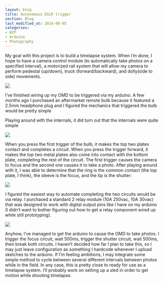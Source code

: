 ```yaml
---
layout: blog
title: Autonomous DSLR trigger
section: Blog
last_modified_at: 2014-09-05
categories:
- WIP
- Arduino
- Photography
---
```


My goal with this project is to build a timelapse system.  When I’m done, I hope to have a camera control module (to automatically take photos on a specified interval), a motorized rail system that will allow my camera to perform pedestal (up/down), truck (forward/backward), and dolly(side to side) movements.

<a href="http://i.imgur.com/NObL5AA.jpg"><img class="half" src="http://i.imgur.com/NObL5AA.jpg" /></a>

I’ve finished wiring up my OMD to be triggered via my arduino.  A few months ago I purchased an aftermarket remote bulb because it featured a 2.5mm headphone plug and I figured the mechanics that triggered the bulb would be pretty simple

Playing around with the internals, it did turn out that the internals were quite simple

<a href="http://i.imgur.com/6Kz0lWQ.jpg"><img class="full" src="http://i.imgur.com/6Kz0lWQ.jpg" /></a>

When you press the first trigger of the bulb, it makes the top two plates contact and completes a circuit.  When you press the trigger forward, it makes the top two metal plates also come into contact with the bottom plate, completing the rest of the circuit.  The first trigger causes the camera to focus and the second one causes it to take a photo.  After playing around with it, I was able to determine that the ring is the common contact (the top plate, I think), the sleeve is the focus, and the tip is the shutter:

<a href="http://i.imgur.com/Edijb8i.png"><img class="half" src="http://i.imgur.com/Edijb8i.png" /></a>

I figured the easiest way to automate completing the two circuits would be via relay.  I purchased a standard 2 relay module (10A 250vac, 10A 30vac) that was designed to work with digital output pins like I have on my arduino (I didn’t want to bother figuring out how to get a relay component wired up while still prototyping).

<a href="http://i.imgur.com/fyu48zh.jpg"><img class="half" src="http://i.imgur.com/fyu48zh.jpg" /></a>

Anyhow, I’ve managed to get the arduino to cause the OMD to take photos.  I trigger the focus circuit, wait 500ms, trigger the shutter circuit, wait 500ms, then break both circuits.  I haven’t decided how far I plan to take this, so I may just leave configuration as something I hardcode whenever I upload sketches to the arduino.  If I’m feeling ambitions, I may integrate some simple method to cycle between several different intervals between photos while in the field.  In any case, this is pretty close to ready for use as a timelapse system.  I’ll probably work on setting up a sled in order to get motion while shooting timelapse.